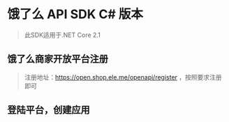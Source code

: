 # 饿了么 API SDK C# 版本
>此SDK适用于.NET Core 2.1
>
## 饿了么商家开放平台注册
>注册地址：https://open.shop.ele.me/openapi/register ，按照要求注册即可
>
## 登陆平台，创建应用

